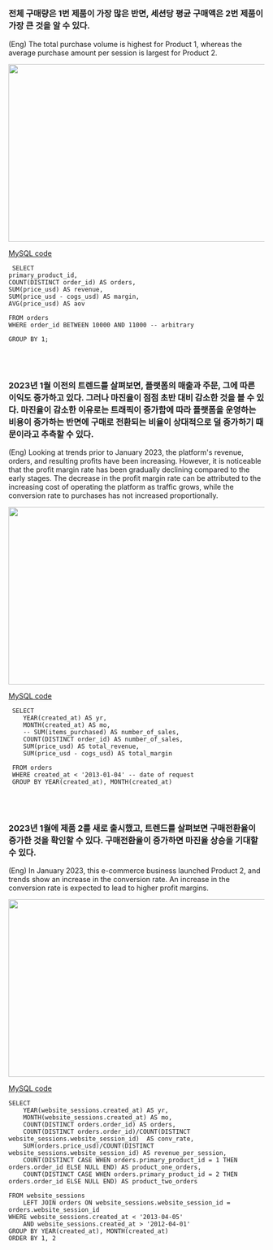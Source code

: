 ## 


### 전체 구매량은 1번 제품이 가장 많은 반면, 세션당 평균 구매액은 2번 제품이 가장 큰 것을 알 수 있다.
(Eng) The total purchase volume is highest for Product 1, whereas the average purchase amount per session is largest for Product 2.

<p align="center">
<a href="url"><img src="https://github.com/user-attachments/assets/bd0ec04f-e54c-4705-a8c9-712e92ae4d00" height="350" width="700" ></a> 
</p>

[MySQL code](https://github.com/Jihyesh/mysql_for_ecommerce_da/blob/main/product_analysis/72%20analyzing%20product%20sales%20and%20product%20launches.sql)

```
 SELECT
primary_product_id, 
COUNT(DISTINCT order_id) AS orders,
SUM(price_usd) AS revenue,
SUM(price_usd - cogs_usd) AS margin,
AVG(price_usd) AS aov

FROM orders
WHERE order_id BETWEEN 10000 AND 11000 -- arbitrary

GROUP BY 1;
```
<br/><br/>


### 2023년 1월 이전의 트렌드를 살펴보면, 플랫폼의 매출과 주문, 그에 따른 이익도 증가하고 있다. 그러나 마진율이 점점 초반 대비 감소한 것을 볼 수 있다. 마진율이 감소한 이유로는 트래픽이 증가함에 따라 플랫폼을 운영하는 비용이 증가하는 반면에 구매로 전환되는 비율이 상대적으로 덜 증가하기 때문이라고 추측할 수 있다.
(Eng) Looking at trends prior to January 2023, the platform's revenue, orders, and resulting profits have been increasing. However, it is noticeable that the profit margin rate has been gradually declining compared to the early stages. The decrease in the profit margin rate can be attributed to the increasing cost of operating the platform as traffic grows, while the conversion rate to purchases has not increased proportionally.

<p align="center">
<a href="url"><img src="https://github.com/user-attachments/assets/f587c2ef-9230-45b1-b7ae-c776d9cefeb9" height="350" width="700" ></a> 
</p>
	
[MySQL code](https://github.com/Jihyesh/mysql_for_ecommerce_da/blob/main/product_analysis/73%20product-level%20sales%20analysis.sql)

```
 SELECT
	YEAR(created_at) AS yr,
    MONTH(created_at) AS mo,
    -- SUM(items_purchased) AS number_of_sales,
    COUNT(DISTINCT order_id) AS number_of_sales,
    SUM(price_usd) AS total_revenue,
	SUM(price_usd - cogs_usd) AS total_margin
    
 FROM orders
 WHERE created_at < '2013-01-04' -- date of request
 GROUP BY YEAR(created_at), MONTH(created_at)
```
<br/><br/>

### 2023년 1월에 제품 2를 새로 출시했고, 트렌드를 살펴보면 구매전환율이 증가한 것을 확인할 수 있다. 구매전환율이 증가하면 마진율 상승을 기대할 수 있다.
(Eng) In January 2023, this e-commerce business launched Product 2, and trends show an increase in the conversion rate. An increase in the conversion rate is expected to lead to higher profit margins.
<p align="center">
<a href="url"><img src="https://github.com/user-attachments/assets/5f7745ab-118f-4c2e-95a9-cda9cb84e6db" height="350" width="700" ></a> 
</p>

[MySQL code](https://github.com/Jihyesh/mysql_for_ecommerce_da/blob/main/product_analysis/75%20analyzing%20product%20launches.sql)

```
SELECT 
	YEAR(website_sessions.created_at) AS yr,
    MONTH(website_sessions.created_at) AS mo,
	COUNT(DISTINCT orders.order_id) AS orders,
    COUNT(DISTINCT orders.order_id)/COUNT(DISTINCT website_sessions.website_session_id)  AS conv_rate,
    SUM(orders.price_usd)/COUNT(DISTINCT website_sessions.website_session_id) AS revenue_per_session,
    COUNT(DISTINCT CASE WHEN orders.primary_product_id = 1 THEN orders.order_id ELSE NULL END) AS product_one_orders,
    COUNT(DISTINCT CASE WHEN orders.primary_product_id = 2 THEN orders.order_id ELSE NULL END) AS product_two_orders

FROM website_sessions
	LEFT JOIN orders ON website_sessions.website_session_id = orders.website_session_id
WHERE website_sessions.created_at < '2013-04-05' 
	AND website_sessions.created_at > '2012-04-01' 
GROUP BY YEAR(created_at), MONTH(created_at)
ORDER BY 1, 2
```
